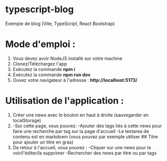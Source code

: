 # typescript-blog
Exemple de blog (Vite, TypeScript, React Bootstrap)

# Mode d'emploi :
1) Vous devez avoir NodeJS installé sur votre machine
2) Clonez/Téléchargez l'app
3) Exécutez la commande **npm i**
3) Exécutez la commande **npm run dev**
4) Ouvez votre navigateur à l'adresse : **http://localhost:5173/**

# Utilisation de l'application :
1) Créer une news avec le bouton en haut à droite (sauvegarder en localStorage)
2) -Sur cette page, vous pouvez:
    -Ajouter des tags liés à cette news pour faire une recherche par tag sur la page d'accueil
    -Le textarea de contenu est en markdown (vous pouvez par exemple utiliser ## Titre pour ajouter un titre en gras)
3) De retour à l'accueil, vous pouvez :
    -Cliquer sur une news pour la voir/l'éditer/la supprimer
    -Rechercher des news par titre ou par tags